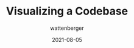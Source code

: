---
author: wattenberger
date: 2021-08-05
publisher: githubocto
tags:
  - meta
target_url: https://octo.github.com/projects/repo-visualization
title: Visualizing a Codebase
---